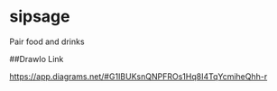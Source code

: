 # sipsage
Pair food and drinks

##DrawIo Link

https://app.diagrams.net/#G1IBUKsnQNPFROs1Hq8I4TqYcmiheQhh-r
